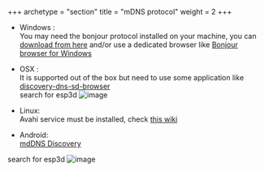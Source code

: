 +++
archetype = "section"
title = "mDNS protocol"
weight = 2
+++
* Windows :   
You may need the bonjour protocol installed on your machine, you can [download from here](https://support.apple.com/kb/dl999) 
and/or use a dedicated browser like [Bonjour browser for Windows](https://hobbyistsoftware.com/bonjourbrowser)

* OSX :   
It is supported out of the box but need to use some application like [discovery-dns-sd-browser](https://apps.apple.com/us/app/discovery-dns-sd-browser/id1381004916?mt=12)   
search for esp3d
![image](/tools/discovery/mdns-ipad.png)

* Linux:   
Avahi service must be installed, check [this wiki](https://developer.ridgerun.com/wiki/index.php/How_to_use_mDNS_to_access_a_device_without_knowing_the_IP_address)

* Android:   
[mdDNS Discovery](https://play.google.com/store/apps/details?id=com.mdns_discovery.app)   

search for esp3d
![image](/tools/discovery/mdns-android.jpg)
